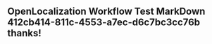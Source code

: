 <properties
ms.topic="hero-topic"
ms.test1="hero-topic"
ms.test2="test"/>

## OpenLocalization Workflow Test MarkDown 412cb414-811c-4553-a7ec-d6c7bc3cc76b thanks!
